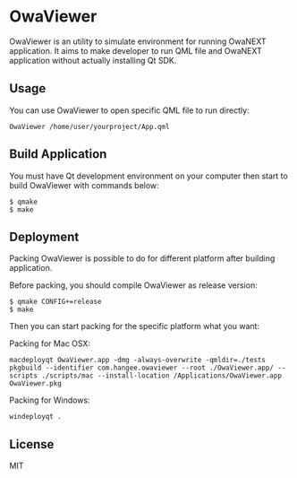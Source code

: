 OwaViewer
=========

OwaViewer is an utility to simulate environment for running OwaNEXT application. It aims to make developer to run QML file and OwaNEXT application without actually installing Qt SDK.

Usage
-

You can use OwaViewer to open specific QML file to run directly: 

```
OwaViewer /home/user/yourproject/App.qml
```

Build Application
-

You must have Qt development environment on your computer then start to build OwaViewer with commands below:
```
$ qmake
$ make
```

Deployment
-

Packing OwaViewer is possible to do for different platform after building application.

Before packing, you should compile OwaViewer as release version:
```
$ qmake CONFIG+=release
$ make
```

Then you can start packing for the specific platform what you want:

Packing for Mac OSX:
```
macdeployqt OwaViewer.app -dmg -always-overwrite -qmldir=./tests
pkgbuild --identifier com.hangee.owaviewer --root ./OwaViewer.app/ --scripts ./scripts/mac --install-location /Applications/OwaViewer.app OwaViewer.pkg
```

Packing for Windows:
```
windeployqt .
```

License
-
MIT
